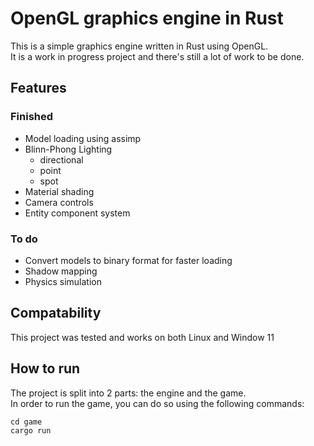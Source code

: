 # OpenGL graphics engine in Rust

This is a simple graphics engine written in Rust using OpenGL.  
It is a work in progress project and there's still a lot of work to be done.

## Features

### Finished
- Model loading using assimp
- Blinn-Phong Lighting
  - directional
  - point
  - spot
- Material shading
- Camera controls
- Entity component system

### To do
- Convert models to binary format for faster loading
- Shadow mapping
- Physics simulation

## Compatability

This project was tested and works on both Linux and Window 11

## How to run

The project is split into 2 parts: the engine and the game.  
In order to run the game, you can do so using the following commands:

```shell
cd game
cargo run 
```